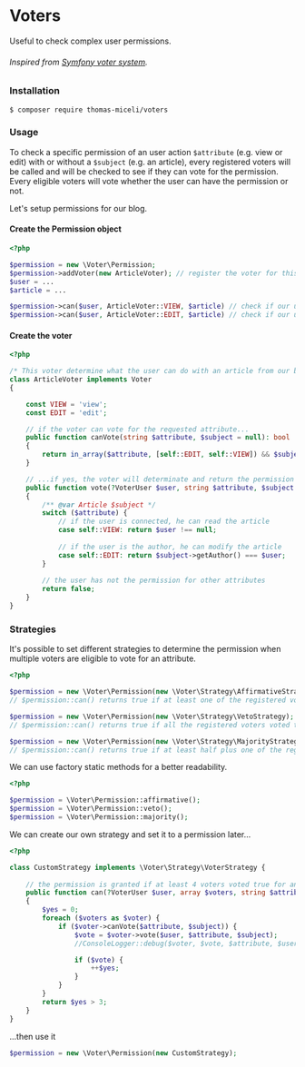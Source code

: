# Voters

Useful to check complex user permissions.
###### Inspired from [Symfony voter system](https://symfony.com/doc/current/security/voters.html). 

### Installation

```shell
$ composer require thomas-miceli/voters
```

### Usage

To check a specific permission of an user action `$attribute` (e.g. view or edit) with or without a `$subject` (e.g. an article), every registered voters will be called and will be checked to see if they can vote for the permission.
Every eligible voters will vote whether the user can have the permission or not.

Let's setup permissions for our blog.

#### Create the Permission object

```php
<?php 

$permission = new \Voter\Permission;
$permission->addVoter(new ArticleVoter); // register the voter for this permission object
$user = ...
$article = ...

$permission->can($user, ArticleVoter::VIEW, $article) // check if our user can view the article
$permission->can($user, ArticleVoter::EDIT, $article) // check if our user can edit the article
```

#### Create the voter

```php
<?php

/* This voter determine what the user can do with an article from our blog. */
class ArticleVoter implements Voter
{

    const VIEW = 'view';
    const EDIT = 'edit';

    // if the voter can vote for the requested attribute...
    public function canVote(string $attribute, $subject = null): bool
    {
        return in_array($attribute, [self::EDIT, self::VIEW]) && $subject instanceof Article;
    }

    // ...if yes, the voter will determinate and return the permission for this attribute
    public function vote(?VoterUser $user, string $attribute, $subject = null): bool
    {
        /** @var Article $subject */
        switch ($attribute) {
            // if the user is connected, he can read the article
            case self::VIEW: return $user !== null; 
            
            // if the user is the author, he can modify the article
            case self::EDIT: return $subject->getAuthor() === $user;
        }
        
        // the user has not the permission for other attributes
        return false;
    }
}
```

### Strategies

It's possible to set different strategies to determine the permission when multiple voters are eligible to vote for an attribute.

```php
<?php

$permission = new \Voter\Permission(new \Voter\Strategy\AffirmativeStrategy); // default strategy
// $permission::can() returns true if at least one of the registered voters voted true for the attribute

$permission = new \Voter\Permission(new \Voter\Strategy\VetoStrategy);
// $permission::can() returns true if all the registered voters voted true for the attribute

$permission = new \Voter\Permission(new \Voter\Strategy\MajorityStrategy);
// $permission::can() returns true if at least half plus one of the registered voters voted true for the attribute
```

We can use factory static methods for a better readability.
```php
<?php

$permission = \Voter\Permission::affirmative();
$permission = \Voter\Permission::veto();
$permission = \Voter\Permission::majority();
```

We can create our own strategy and set it to a permission later...

```php
<?php

class CustomStrategy implements \Voter\Strategy\VoterStrategy {
    
    // the permission is granted if at least 4 voters voted true for an attribute
    public function can(?VoterUser $user, array $voters, string $attribute, $subject): bool
    {
        $yes = 0;
        foreach ($voters as $voter) {
            if ($voter->canVote($attribute, $subject)) {
                $vote = $voter->vote($user, $attribute, $subject);
                //ConsoleLogger::debug($voter, $vote, $attribute, $user, $subject);

                if ($vote) {
                    ++$yes;
                }
            }
        }
        return $yes > 3;
    }
}
```

...then use it

```php
$permission = new \Voter\Permission(new CustomStrategy);
```

